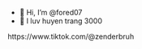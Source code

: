 - 👋 Hi, I’m @fored07
- 👀 I luv huyen trang 3000

<!---
fored07/fored07 is a ✨ special ✨ repository because its `README.md` (this file) appears on your GitHub profile.
You can click the Preview link to take a look at your changes.
--->https://www.tiktok.com/@zenderbruh

